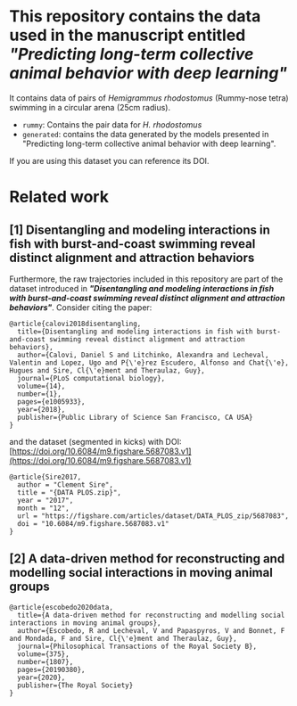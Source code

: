 # This repository contains the data used in the manuscript entitled **_"Predicting long-term collective animal behavior with deep learning"_**

It contains data of pairs of _Hemigrammus rhodostomus_ (Rummy-nose tetra) swimming in a circular arena (25cm radius).

- `rummy`: Contains the pair data for _H. rhodostomus_
- `generated`: contains the data generated by the models presented in "Predicting long-term collective animal behavior with deep learning".

If you are using this dataset you can reference its DOI. 

# Related work


## [1] Disentangling and modeling interactions in fish with burst-and-coast swimming reveal distinct alignment and attraction behaviors
Furthermore, the raw trajectories included in this repository are part of the dataset introduced in **_"Disentangling and modeling interactions in fish with burst-and-coast swimming reveal distinct alignment and attraction behaviors"_**. Consider citing the paper:

```
@article{calovi2018disentangling,
  title={Disentangling and modeling interactions in fish with burst-and-coast swimming reveal distinct alignment and attraction behaviors},
  author={Calovi, Daniel S and Litchinko, Alexandra and Lecheval, Valentin and Lopez, Ugo and P{\'e}rez Escudero, Alfonso and Chat{\'e}, Hugues and Sire, Cl{\'e}ment and Theraulaz, Guy},
  journal={PLoS computational biology},
  volume={14},
  number={1},
  pages={e1005933},
  year={2018},
  publisher={Public Library of Science San Francisco, CA USA}
}
```

and the dataset (segmented in kicks) with DOI: [https://doi.org/10.6084/m9.figshare.5687083.v1](https://doi.org/10.6084/m9.figshare.5687083.v1)

```
@article{Sire2017, 
  author = "Clement Sire", 
  title = "{DATA PLOS.zip}", 
  year = "2017", 
  month = "12", 
  url = "https://figshare.com/articles/dataset/DATA_PLOS_zip/5687083", 
  doi = "10.6084/m9.figshare.5687083.v1" 
} 
```

## [2] A data-driven method for reconstructing and modelling social interactions in moving animal groups

```
@article{escobedo2020data,
  title={A data-driven method for reconstructing and modelling social interactions in moving animal groups},
  author={Escobedo, R and Lecheval, V and Papaspyros, V and Bonnet, F and Mondada, F and Sire, Cl{\'e}ment and Theraulaz, Guy},
  journal={Philosophical Transactions of the Royal Society B},
  volume={375},
  number={1807},
  pages={20190380},
  year={2020},
  publisher={The Royal Society}
}
```
